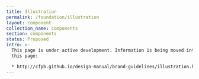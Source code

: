 ```yaml
---
title: Illustration
permalink: /foundation/illustration
layout: component
collection_name: components
section: components
status: Proposed
intro: >-
  This page is under active development. Information is being moved into it from
  this page:

  * http://cfpb.github.io/design-manual/brand-guidelines/illustration.html
---
```


